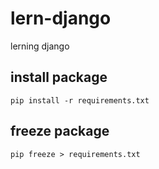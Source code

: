 # lern-django
lerning django

## install package
````
pip install -r requirements.txt
````

## freeze package
````
pip freeze > requirements.txt
````
